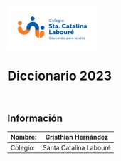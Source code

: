 <img width="200px" src="./img/LogoSCL-01.png" alt="">

# Diccionario 2023

<img width="35%" src="https://play-lh.googleusercontent.com/RslBy1o2NEBYUdRjQtUqLbN-ZM2hpks1mHPMiHMrpAuLqxeBPcFSAjo65nQHbTA53YYn" alt="">

## Información

| Nombre: | Cristhian Hernández |
|---------| ------------------- |
| Colegio: | Santa Catalina Labouré |

